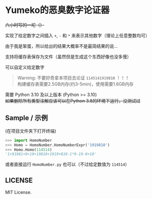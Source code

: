 # Yumeko的恶臭数字论证器

~~六小时写的一坨（）~~

实现了给定数字之间插入 `+`, `-` 和 `*` 来表示其他数字（理论上任意整数均可）

由于我是笨蛋，所以给出的结果大概率不是最简结果的说...

支持将缓存表保存为文件（虽然但是生成这个东西好像也没多慢）

可以自定义给定数字

> Warning: 不要好奇拿本项目去论证 `1145141919810` ！！！
> <br>
> 构建缓存表需要2.5GB内存(约3-5min)，使用需要1.6GB内存

需要 Python 3.10 及以上版本 (Python >= 3.10)
<br>
~~如果删除所有类型注解应该可以在Python 3.8的环境下运行，没测试过~~

## Sample / 示例

(在项目文件夹下打开终端)

```python
>>> import HomoNumber
>>> Homo = HomoNumber.HomoNumberExpr('1919810')
>>> Homo.Homo(114514)
'1+91981+0+19+19810+1919+810-1*9-19-8+10'
```

或者直接运行 `HomoNumber.py` 也可以（不过给定数值为 `114514`）

## LICENSE

MIT License.
